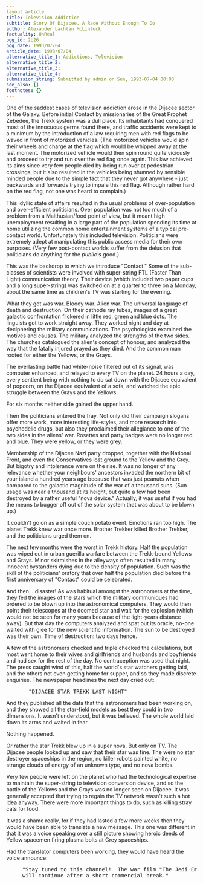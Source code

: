 ```yaml
---
layout:article
title: Television Addiction
subtitle: Story Of Dijacee, A Race Without Enough To Do
author: Alexander Lachlan McLintock
factuality: UnReal
pgg_id: 2U26
pgg_date: 1993/07/04
article_date: 1993/07/04
alternative_title_1: Addictions, Television
alternative_title_2: 
alternative_title_3: 
alternative_title_4: 
submission_string: Submitted by admin on Sun, 1993-07-04 00:00
see_also: []
footnotes: {}
---
```

<div>
<p>One of the saddest cases of television addiction arose in the Dijacee sector of the Galaxy. Before initial Contact by missionaries of the Great Prophet Zebedee, the Trekk system was a dull place. Its inhabitants had conquered most of the innocuous germs found there, and traffic accidents were kept to a minimum by the introduction of a law requiring men with red flags to be waved in front of motorized vehicles. (The motorized vehicles would spin their wheels and charge at the flag which would be whipped away at the last moment. The motorized vehicle would then spin round quite viciously and proceed to try and run over the red flag once again. This law achieved its aims since very few people died by being run over at pedestrian crossings, but it also resulted in the vehicles being shunned by sensible minded people due to the simple fact that they never got anywhere - just backwards and forwards trying to impale this red flag. Although rather hard on the red flag, not one was heard to complain.)</p>
<p>This idyllic state of affairs resulted in the usual problems of over-population and over-efficient politicians. Over population was not too much of a problem from a Malthusian/food point of view, but it meant high unemployment resulting in a large part of the population spending its time at home utilizing the common home entertainment systems of a typical pre-contact world. Unfortunately this included television. Politicians were extremely adept at manipulating this public access media for their own purposes. (Very few post-contact worlds suffer from the delusion that politicians do anything for the <em>public's</em> good.)</p>
<p>This was the backdrop to which we introduce "Contact." Some of the sub-classes of scientists were involved with super-string FTL (Faster Than Light) communication theory. Their device (which included two paper cups and a long super-string) was switched on at a quarter to three on a Monday, about the same time as children's TV was starting for the evening.</p>
<p>What they got was war. Bloody war. Alien war. The universal language of death and destruction. On their cathode ray tubes, images of a great galactic confrontation flickered in little red, green and blue dots. The linguists got to work straight away. They worked night and day at deciphering the military communications. The psychologists examined the motives and causes. The military analyzed the strengths of the two sides. The churches catalogued the alien's concept of honour, and analyzed the way that the fatally injured prayed as they died. And the common man rooted for either the Yellows, or the Grays.</p>
<p>The everlasting battle had white-noise filtered out of its signal, was computer enhanced, and relayed to every TV on the planet. 24 hours a day, every sentient being with nothing to do sat down with the Dijacee equivalent of popcorn, on the Dijacee equivalent of a sofa, and watched the epic struggle between the Grays and the Yellows.</p>
<p>For six months neither side gained the upper hand.</p>
<p>Then the politicians entered the fray. Not only did their campaign slogans offer more work, more interesting life-styles, and more research into psychedelic drugs, but also they proclaimed their allegiance to one of the two sides in the aliens' war. Rosettes and party badges were no longer red and blue. They were yellow, or they were grey.</p>
<p>Membership of the Dijacee Nazi party dropped, together with the National Front, and even the Conservatives lost ground to the Yellow and the Grey. But bigotry and intolerance were on the rise. It was no longer of any relevance whether your neighbours' ancestors invaded the northern bit of your island a hundred years ago because that was just peanuts when compared to the galactic magnitude of the war of a thousand suns. (Sun usage was near a thousand at its height, but quite a few had been destroyed by a rather useful "nova device." Actually, it was useful if you had the means to bugger off out of the solar system that was about to be blown up.)</p>
<p>It couldn't go on as a simple couch potato event. Emotions ran too high. The planet Trekk knew war once more. Brother Trekker killed Brother Trekker, and the politicians urged them on.</p>
<p>The next few months were the worst in Trekk history. Half the population was wiped out in urban guerilla warfare between the Trekk-bound Yellows and Grays. Minor skirmishes in the alleyways often resulted in many innocent bystanders dying due to the density of population. Such was the skill of the politicians' oratory that over half the population died before the first anniversary of "Contact" could be celebrated.</p>
<p>And then... disaster! As was habitual amongst the astronomers at the time, they fed the images of the stars which the military communiques had ordered to be blown up into the astronomical computers. They would then point their telescopes at the doomed star and wait for the explosion (which would not be seen for many years because of the light-years distance away). But that day the computers analyzed and spat out its oracle, no-one waited with glee for the new scientific information. The sun to be destroyed was their own. Time of destruction: two days hence.</p>
<p>A few of the astronomers checked and triple checked the calculations, but most went home to their wives and girlfriends and husbands and boyfriends and had sex for the rest of the day. No contraception was used that night. The press caught wind of this, half the world's star watchers getting laid, and the others not even getting home for supper, and so they made discrete enquiries. The newspaper headlines the next day cried out:</p>
<pre>
       "DIJACEE STAR TREKK LAST NIGHT"
</pre>
<p>And they published all the data that the astronomers had been working on, and they showed all the star-field models as best they could in two dimensions. It wasn't understood, but it was believed. The whole world laid down its arms and waited in fear.</p>
<p>Nothing happened.</p>
<p>Or rather the star Trekk blew up in a super nova. But only on TV. The Dijacee people looked up and saw that their star was fine. The were no star destroyer spaceships in the region, no killer robots painted white, no strange clouds of energy of an unknown type, and no nova bombs.</p>
<p>Very few people were left on the planet who had the technological expertise to maintain the super-string to television conversion device, and so the battle of the Yellows and the Grays was no longer seen on Dijacee. It was generally accepted that trying to regain the TV network wasn't such a hot idea anyway. There were more important things to do, such as killing stray cats for food.</p>
<p>It was a shame really, for if they had lasted a few more weeks then they would have been able to translate a new message. This one was different in that it was a voice speaking over a still picture showing heroic deeds of Yellow spacemen firing plasma bolts at Grey spaceships.</p>
<p>Had the translator computers been working, they would have heard the voice announce:</p>
<pre>
     "Stay tuned to this channel!  The war film "The Jedi Empire's Revenge"
     will continue after a short commercial break."
</pre>
<!--Amazon_CLS_IM_END-->
</div>

